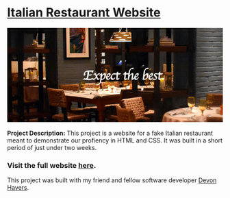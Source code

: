 # [Italian Restaurant Website](https://skray.w3.uvm.edu/cs142/live-final/)

<img src="images/italianresto.png?raw=true"/>

**Project Description:**
This project is a website for a fake Italian restaurant meant to demonstrate our profiency in HTML and CSS.  It was built in a short period of just under two weeks.

### Visit the full website [here](https://skray.w3.uvm.edu/cs142/live-final/).

This project was built with my friend and fellow software developer [Devon Havers](https://github.com/Devon66h).